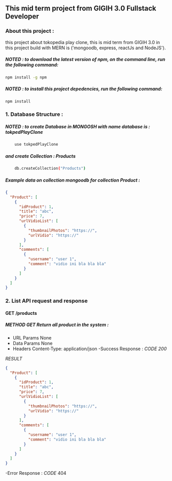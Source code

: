 ## This mid term project from GIGIH 3.0 Fullstack Developer

### About this project :

this project about tokopedia play clone, this is mid term from GIGIH 3.0
in this project build with MERN is
('mongoodb, express, reactJs and NodeJS').

##### *NOTED* : to download the latest version of npm, on the command line, run the following command:

```bash
npm install -g npm
```

##### *NOTED* : to install this project depedencies, run the following command:

```bash
npm install
```

### 1. Database Structure :

##### *NOTED* : to create **Database** in MONGOSH with name database is : tokpedPlayClone 

```bash
    use tokpedPlayClone
```

##### and create **Collection** : Products

```bash
    db.createCollection("Products")
```

##### Example data on collection mongoodb for collection Product :

```json
{
  "Product": [
    {
      "idProduct": 1,
      "title": "abc",
      "price": 7,
      "urlVidioList": [
        {
          "thumbnailPhotos": "https://",
          "urlVidio": "https://"
        }
      ],
      "comments": [
        {
          "username": "user 1",
          "comment": "vidio ini bla bla bla"
        }
      ]
    }
  ]
}
```

### 2. List API request and response

#### GET /products

##### *METHOD GET* Return all product in the system :

- URL Params
None
- Data Params
None
- Headers
Content-Type: application/json
-Success Response :
*CODE 200*

*RESULT*
```json
{
  "Product": [
    {
      "idProduct": 1,
      "title": "abc",
      "price": 7,
      "urlVidioList": [
        {
          "thumbnailPhotos": "https://",
          "urlVidio": "https://"
        }
      ],
      "comments": [
        {
          "username": "user 1",
          "comment": "vidio ini bla bla bla"
        }
      ]
    }
  ]
}
```

-Error Response :
*CODE* 404
